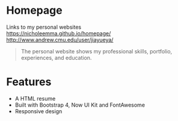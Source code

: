 # Homepage
Links to my personal websites
<br>
https://nicholeemma.github.io/homepage/
<br>
http://www.andrew.cmu.edu/user/jiayueya/

> The personal website shows my professional skills,
> portfolio, experiences, and education.


# Features
 - A HTML resume 
 - Built with Bootstrap 4, Now UI Kit and FontAwesome
 - Responsive design 